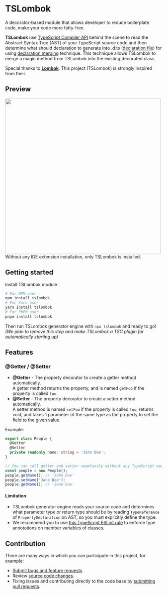 # TSLombok
A decorator-based module that allows developer to reduce boilerplate code, make your code more fatty-free.

**TSLombok** use [TypeScript Compiler API](https://github.com/microsoft/TypeScript/wiki/Using-the-Compiler-API) behind the scene to read the Abstract Syntax Tree (AST) of your TypeScript source code and then determine what should declaration to generate into .d.ts ([declaration file](https://www.typescriptlang.org/docs/handbook/declaration-files/introduction.html)) for using [declaration merging](https://www.typescriptlang.org/docs/handbook/declaration-merging.html) technique. This technique allows TSLombok to merge a magic method from TSLombok into the existing decorated class.

Special thanks to **[Lombok](https://github.com/projectlombok/lombok)**. This project (TSLombok) is strongly inspired from their.

## Preview
<img src="https://github-production-user-asset-6210df.s3.amazonaws.com/17198802/243196713-78c58bd1-c017-47ac-a9f5-49f2d6e9bdf2.gif" width="500" /><br/>
Without any IDE extension installation, only TSLombok is installed.

## Getting started
Install TSLombok module

```bash
# For NPM user
npm install tslombok
# For Yarn user
yarn install tslombok
# For PNPM user
pnpm install tslombok
```

Then run TSLombok generator engine with `npx tslombok` and ready to go!  
*(We plan to remove this step and make TSLombok a TSC plugin for automatically starting up)*

## Features

### @Getter / @Setter
- **@Getter** - The property decorator to create a getter method automatically.  
  A getter method returns the property, and is named `getFoo` if the property is called `foo`.
- **@Setter** - The property decorator to create a setter method automatically.  
  A setter method is named `setFoo` if the property is called `foo`, returns void, and takes 1 parameter of the same type as the property to set the field to the given value.

Example:
```ts
export class People {
  @Getter
  @Setter
  private readonly name: string = 'John Doe';
}
```
```ts
// You can call getter and setter seamlessly without any TypeScript warning!
const people = new People();
people.getName(); // 'John Doe'
people.setName('Jane Doe');
people.getName(); // 'Jane Doe'
```

#### Limitation
- TSLombok generator engine reads your source code and determines what parameter type or return type should be by reading `TypeReference` of `PropertyDeclaration` on AST, so you must explicitly define the type.
- We recommend you to use [this TypeScript ESLint rule](https://github.com/typescript-eslint/typescript-eslint/blob/main/packages/eslint-plugin/docs/rules/typedef.md#membervariabledeclaration) to enforce type annotations on member variables of classes.

## Contribution
There are many ways in which you can participate in this project, for example:

- [Submit bugs and feature requests](https://github.com/vectier/tslombok/issues).
- Review [source code changes](https://github.com/vectier/tslombok/pulls).
- Fixing issues and contributing directly to the code base by [submitting pull requests](https://github.com/vectier/tslombok/pulls).
